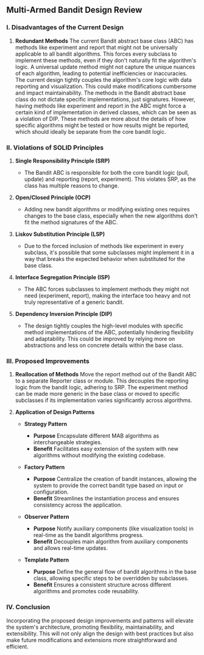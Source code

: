 ## Multi-Armed Bandit Design Review

### I. Disadvantages of the Current Design

1. **Redundant Methods**
The current Bandit abstract base class (ABC) has methods like experiment and report that might not be universally applicable to all bandit algorithms. This forces every subclass to implement these methods, even if they don't naturally fit the algorithm's logic. A universal update method might not capture the unique nuances of each algorithm, leading to potential inefficiencies or inaccuracies. The current design tightly couples the algorithm's core logic with data reporting and visualization. This could make modifications cumbersome and impact maintainability. The methods in the Bandit abstract base class do not dictate specific implementations, just signatures. However, having methods like experiment and report in the ABC might force a certain kind of implementation in derived classes, which can be seen as a violation of DIP. These methods are more about the details of how specific algorithms might be tested or how results might be reported, which should ideally be separate from the core bandit logic.

### II. Violations of SOLID Principles

1. **Single Responsibility Principle (SRP)** 
    - The Bandit ABC is responsible for both the core bandit logic (pull, update) and reporting (report, experiment). This violates SRP, as the class has multiple reasons to change.
  
2. **Open/Closed Principle (OCP)**
    - Adding new bandit algorithms or modifying existing ones requires changes to the base class, especially when the new algorithms don't fit the method signatures of the ABC.

3. **Liskov Substitution Principle (LSP)**
    - Due to the forced inclusion of methods like experiment in every subclass, it's possible that some subclasses might implement it in a way that breaks the expected behavior when substituted for the base class.

4. **Interface Segregation Principle (ISP)**
    - The ABC forces subclasses to implement methods they might not need (experiment, report), making the interface too heavy and not truly representative of a generic bandit.

5. **Dependency Inversion Principle (DIP)**
    - The design tightly couples the high-level modules with specific method implementations of the ABC, potentially hindering flexibility and adaptability. This could be improved by relying more on abstractions and less on concrete details within the base class.

### III. Proposed Improvements

1. **Reallocation of Methods**
 Move the report method out of the Bandit ABC to a separate Reporter class or module. This decouples the reporting logic from the bandit logic, adhering to SRP. The experiment method can be made more generic in the base class or moved to specific subclasses if its implementation varies significantly across algorithms. 

2. **Application of Design Patterns**

    - **Strategy Pattern**
        - **Purpose** Encapsulate different MAB algorithms as interchangeable strategies.
        - **Benefit** Facilitates easy extension of the system with new algorithms without modifying the existing codebase.

    - **Factory Pattern**
        - **Purpose** Centralize the creation of bandit instances, allowing the system to provide the correct bandit type based on input or configuration.
        - **Benefit** Streamlines the instantiation process and ensures consistency across the application.

    - **Observer Pattern**
        - **Purpose** Notify auxiliary components (like visualization tools) in real-time as the bandit algorithms progress.
        - **Benefit** Decouples main algorithm from auxiliary components and allows real-time updates.

    - **Template Pattern**
        - **Purpose** Define the general flow of bandit algorithms in the base class, allowing specific steps to be overridden by subclasses.
        - **Benefit** Ensures a consistent structure across different algorithms and promotes code reusability.

### IV. Conclusion

Incorporating the proposed design improvements and patterns will elevate the system's architecture, promoting flexibility, maintainability, and extensibility. This will not only align the design with best practices but also make future modifications and extensions more straightforward and efficient.